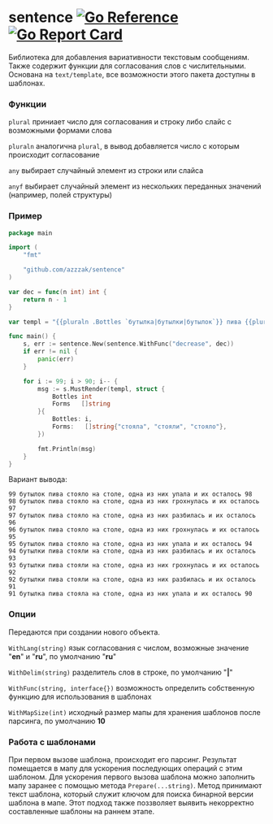 # sentence [![Go Reference](https://pkg.go.dev/badge/github.com/azzzak/sentence.svg)](https://pkg.go.dev/github.com/azzzak/sentence) [![Go Report Card](https://goreportcard.com/badge/github.com/azzzak/sentence)](https://goreportcard.com/report/github.com/azzzak/sentence)

Библиотека для добавления вариативности текстовым сообщениям. Также содержит функции для согласования слов с числительными. Основана на `text/template`, все возможности этого пакета доступны в шаблонах.

### Функции
`plural` приниает число для согласования и строку либо слайс с возможными формами слова

`pluraln` аналогична `plural`, в вывод добавляется число с которым происходит согласование

`any` выбирает случайный элемент из строки или слайса

`anyf` выбирает случайный элемент из нескольких переданных значений (например, полей структуры)

### Пример
```Go
package main

import (
	"fmt"

	"github.com/azzzak/sentence"
)

var dec = func(n int) int {
	return n - 1
}

var templ = "{{pluraln .Bottles `бутылка|бутылки|бутылок`}} пива {{plural .Bottles .Forms}} на столе, одна из них {{any `упала|разбилась|грохнулась`}} и их осталось {{decrease .Bottles}}"

func main() {
	s, err := sentence.New(sentence.WithFunc("decrease", dec))
	if err != nil {
		panic(err)
	}

	for i := 99; i > 90; i-- {
		msg := s.MustRender(templ, struct {
			Bottles int
			Forms   []string
		}{
			Bottles: i,
			Forms:   []string{"стояла", "стояли", "стояло"},
		})

		fmt.Println(msg)
	}
}

```
Вариант вывода:
```
99 бутылок пива стояло на столе, одна из них упала и их осталось 98
98 бутылок пива стояло на столе, одна из них грохнулась и их осталось 97
97 бутылок пива стояло на столе, одна из них разбилась и их осталось 96
96 бутылок пива стояло на столе, одна из них грохнулась и их осталось 95
95 бутылок пива стояло на столе, одна из них упала и их осталось 94
94 бутылки пива стояли на столе, одна из них разбилась и их осталось 93
93 бутылки пива стояли на столе, одна из них грохнулась и их осталось 92
92 бутылки пива стояли на столе, одна из них разбилась и их осталось 91
91 бутылка пива стояла на столе, одна из них упала и их осталось 90
```
### Опции
Передаются при создании нового объекта.

`WithLang(string)` язык согласования с числом, возможные значение "**en**" и "**ru**", по умолчанию "**ru**"

`WithDelim(string)` разделитель слов в строке, по умолчанию "**|**"

`WithFunc(string, interface{})` возможность определить собственную функцию для использования в шаблонах

`WithMapSize(int)` исходный размер мапы для хранения шаблонов после парсинга, по умолчанию **10**

### Работа с шаблонами
При первом вызове шаблона, происходит его парсинг. Результат  помещается в мапу для ускорения последующих операций с этим шаблоном. Для ускорения первого вызова шаблона можно заполнить мапу заранее с помощью метода `Prepare(...string)`. Метод принимают текст шаблона, который служит ключом для поиска бинарной версии шаблона в мапе. Этот подход также поззволяет выявить некорректно составленные шаблоны на раннем этапе.